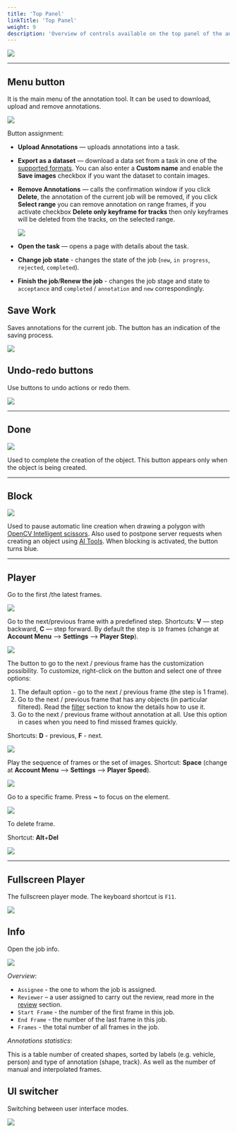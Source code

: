 ```yaml
---
title: 'Top Panel'
linkTitle: 'Top Panel'
weight: 9
description: 'Overview of controls available on the top panel of the annotation tool.'
---
```


![](/images/image035.jpg)

---

## Menu button

It is the main menu of the annotation tool. It can be used to download, upload and remove annotations.

![](/images/image051.jpg)

Button assignment:

- **Upload Annotations** — uploads annotations into a task.
- **Export as a dataset** — download a data set from a task in one of the [supported formats](/docs/manual/advanced/formats/).
  You can also enter a **Custom name** and enable the **Save images** checkbox if you want the dataset to contain images.
- **Remove Annotations** — calls the confirmation window if you click **Delete**, the annotation of the current job
  will be removed, if you click **Select range** you can remove annotation on range frames, if you activate checkbox
  **Delete only keyframe for tracks** then only keyframes will be deleted from the tracks, on the selected range.

  ![](/images/image229.jpg)

- **Open the task** — opens a page with details about the task.
- **Change job state** - changes the state of the job (`new`, `in progress`, `rejected`, `completed`).
- **Finish the job**/**Renew the job** - changes the job stage and state
  to `acceptance` and `completed` / `annotation` and `new` correspondingly.

## Save Work

Saves annotations for the current job. The button has an indication of the saving process.

![](/images/image141.jpg)

## Undo-redo buttons

Use buttons to undo actions or redo them.

![](/images/image061.jpg)

---

## Done

![](/images/image223.jpg)

Used to complete the creation of the object. This button appears only when the object is being created.

---

## Block

![](/images/image226.jpg)

Used to pause automatic line creation when drawing a polygon with
[OpenCV Intelligent scissors](/docs/manual/advanced/opencv-tools/#intelligent-scissors).
Also used to postpone server requests when creating an object using [AI Tools](/docs/manual/advanced/ai-tools/).
When blocking is activated, the button turns blue.

---

## Player

Go to the first /the latest frames.

![](/images/image036.jpg)

Go to the next/previous frame with a predefined step. Shortcuts:
**V** — step backward, **C** — step forward. By default the step is `10` frames
(change at **Account Menu** —> **Settings** —> **Player Step**).

![](/images/image037.jpg)

The button to go to the next / previous frame has the customization possibility.
To customize, right-click on the button and select one of three options:

1. The default option - go to the next / previous frame (the step is 1 frame).
2. Go to the next / previous frame that has any objects (in particular filtered).
   Read the [filter](/docs/manual/advanced/filter/) section to know the details how to use it.
3. Go to the next / previous frame without annotation at all.
   Use this option in cases when you need to find missed frames quickly.

Shortcuts: **D** - previous, **F** - next.

![](/images/image040.jpg)

Play the sequence of frames or the set of images.
Shortcut: **Space** (change at **Account Menu** —> **Settings** —> **Player Speed**).

![](/images/image041.jpg)

Go to a specific frame. Press **~** to focus on the element.

![](/images/image060.jpg)

To delete frame.

Shortcut: **Alt**+**Del**

![](/images/delete_frame.jpg)

---

## Fullscreen Player

The fullscreen player mode. The keyboard shortcut is `F11`.

![](/images/image143.jpg)

## Info

Open the job info.

![](/images/image144_detrac.jpg)

_Overview_:

- `Assignee` - the one to whom the job is assigned.
- `Reviewer` – a user assigned to carry out the review,
  read more in the [review](/docs/manual/advanced/review) section.
- `Start Frame` - the number of the first frame in this job.
- `End Frame` - the number of the last frame in this job.
- `Frames` - the total number of all frames in the job.

_Annotations statistics_:

This is a table number of created shapes, sorted by labels (e.g. vehicle, person)
and type of annotation (shape, track). As well as the number of manual and interpolated frames.

## UI switcher

Switching between user interface modes.

![](/images/image145.jpg)
